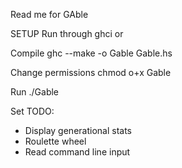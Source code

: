Read me for GAble

SETUP
Run through ghci or

Compile
ghc --make -o Gable Gable.hs

Change permissions
chmod o+x Gable

Run
./Gable

Set
TODO:
- Display generational stats
- Roulette wheel
- Read command line input
